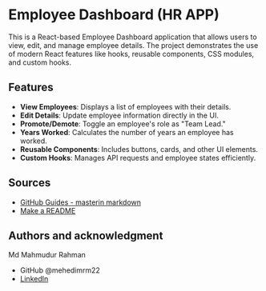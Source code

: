 # **Employee Dashboard (HR APP)**

This is a React-based Employee Dashboard application that allows users to view, edit, and manage employee details. The project demonstrates the use of modern React features like hooks, reusable components, CSS modules, and custom hooks.

## **Features**

- **View Employees**: Displays a list of employees with their details.
- **Edit Details**: Update employee information directly in the UI.
- **Promote/Demote**: Toggle an employee's role as "Team Lead."
- **Years Worked**: Calculates the number of years an employee has worked.
- **Reusable Components**: Includes buttons, cards, and other UI elements.
- **Custom Hooks**: Manages API requests and employee states efficiently.

## Sources

- [GitHub Guides - masterin markdown](https://guides.github.com/features/mastering-markdown/)
- [Make a README](https://www.makeareadme.com/)

## Authors and acknowledgment

Md Mahmudur Rahman

- GitHub @mehedimrm22
- [LinkedIn](https://www.linkedin.com/in/mehedimrm22/)
